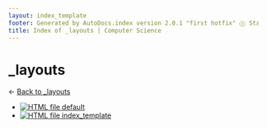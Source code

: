 ```yaml
---
layout: index_template
footer: Generated by AutoDocs.index version 2.0.1 "first hotfix" ⓒ Starwort, 2020
title: Index of _layouts | Computer Science
---
```


# _layouts

← [Back to _layouts](..)

- [![HTML file](https://img.icons8.com/windows/512/4a90e2/regular-document.png) default](_layouts/default.html)
- [![HTML file](https://img.icons8.com/windows/512/4a90e2/regular-document.png) index_template](_layouts/index_template.html)
